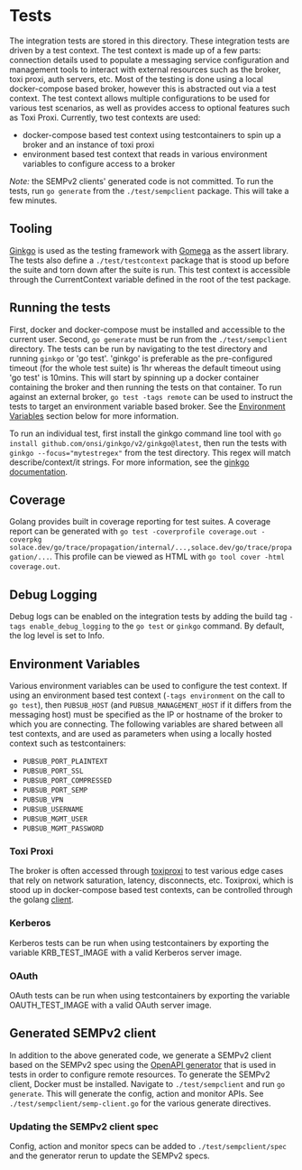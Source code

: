# Tests

The integration tests are stored in this directory. These integration tests are driven by a test context. The test context is made up of a few parts: connection details used to populate a messaging service configuration and management tools to interact with external resources such as the broker, toxi proxi, auth servers, etc. Most of the testing is done using a local docker-compose based broker, however this is abstracted out via a test context. The test context allows multiple configurations to be used for various test scenarios, as well as provides access to optional features such as Toxi Proxi. Currently, two test contexts are used:
- docker-compose based test context using testcontainers to spin up a broker and an instance of toxi proxi
- environment based test context that reads in various environment variables to configure access to a broker

*Note:* the SEMPv2 clients' generated code is not committed. To run the tests, run `go generate` from the `./test/sempclient` package. This will take a few minutes.

## Tooling
[Ginkgo](https://onsi.github.io/ginkgo/) is used as the testing framework with [Gomega](https://onsi.github.io/gomega/) as the assert library. The tests also define a `./test/testcontext` package that is stood up before the suite and torn down after the suite is run. This test context is accessible through the CurrentContext variable defined in the root of the test package.

## Running the tests

First, docker and docker-compose must be installed and accessible to the current user. Second, `go generate` must be run from the `./test/sempclient` directory. The tests can be run by navigating to the test directory and running `ginkgo` or 'go test'. 'ginkgo' is preferable as the pre-configured timeout (for the whole test suite) is 1hr whereas the default timeout using 'go test' is 10mins. This will start by spinning up a docker container containing the broker and then running the tests on that container. To run against an external broker, `go test -tags remote` can be used to instruct the tests to target an environment variable based broker. See the [Environment Variables](#environment-variables) section below for more information.

To run an individual test, first install the ginkgo command line tool with `go install github.com/onsi/ginkgo/v2/ginkgo@latest`, then run the tests with `ginkgo --focus="mytestregex"` from the test directory. This regex will match describe/context/it strings. For more information, see the [ginkgo documentation](https://onsi.github.io/ginkgo/#the-spec-runner).

## Coverage
Golang provides built in coverage reporting for test suites. A coverage report can be generated with `go test -coverprofile coverage.out -coverpkg solace.dev/go/trace/propagation/internal/...,solace.dev/go/trace/propagation/...`. This profile can be viewed as HTML with `go tool cover -html coverage.out`.

## Debug Logging
Debug logs can be enabled on the integration tests by adding the build tag `-tags enable_debug_logging` to the `go test` or `ginkgo` command. By default, the log level is set to Info.

## Environment Variables
Various environment variables can be used to configure the test context. If using an environment based test context (`-tags environment` on the call to `go test`), then `PUBSUB_HOST` (and `PUBSUB_MANAGEMENT_HOST` if it differs from the messaging host) must be specified as the IP or hostname of the broker to which you are connecting. The following variables are shared between all test contexts, and are used as parameters when using a locally hosted context such as testcontainers:
- `PUBSUB_PORT_PLAINTEXT`
- `PUBSUB_PORT_SSL`
- `PUBSUB_PORT_COMPRESSED`
- `PUBSUB_PORT_SEMP`
- `PUBSUB_VPN`
- `PUBSUB_USERNAME`
- `PUBSUB_MGMT_USER`
- `PUBSUB_MGMT_PASSWORD`

### Toxi Proxi
The broker is often accessed through [toxiproxi](https://github.com/Shopify/toxiproxy) to test various edge cases that rely on network saturation, latency, disconnects, etc. Toxiproxi, which is stood up in docker-compose based test contexts, can be controlled through the golang [client](https://github.com/Shopify/toxiproxy/tree/master/client).

### Kerberos
Kerberos tests can be run when using testcontainers by exporting the variable KRB_TEST_IMAGE with a valid Kerberos server image.

### OAuth
OAuth tests can be run when using testcontainers by exporting the variable OAUTH_TEST_IMAGE with a valid OAuth server image.

## Generated SEMPv2 client
In addition to the above generated code, we generate a SEMPv2 client based on the SEMPv2 spec using the [OpenAPI generator](https://github.com/OpenAPITools/openapi-generator) that is used in tests in order to configure remote resources. To generate the SEMPv2 client, Docker must be installed. Navigate to `./test/sempclient` and run `go generate`. This will generate the config, action and monitor APIs. See `./test/sempclient/semp-client.go` for the various generate directives.

### Updating the SEMPv2 client spec
Config, action and monitor specs can be added to `./test/sempclient/spec` and the generator rerun to update the SEMPv2 specs.
